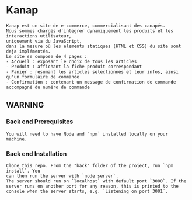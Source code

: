 # Kanap #

    Kanap est un site de e-commerce, commercialisant des canapés.
    Nous sommes chargés d'integrer dynamiquement les produits et les interactions utilisateur,
    uniquement via du JavaScript, 
    dans la mesure où les elements statiques (HTML et CSS) du site sont deja implémentés.
    Le site se compose de 4 pages :
    - Accueil : exposant le choix de tous les articles
    - Produit : affichant la fiche produit correspondant 
    - Panier : résumant les articles selectionnés et leur infos, ainsi qu'un formulaire de commande
    - Confirmation : contenant un message de confirmation de commande accompagné du numéro de commande

## WARNING ##

### Back end Prerequisites ###

    You will need to have Node and `npm` installed locally on your machine.

### Back end Installation ###

    Clone this repo. From the "back" folder of the project, run `npm install`. You 
    can then run the server with `node server`. 
    The server should run on `localhost` with default port `3000`. If the
    server runs on another port for any reason, this is printed to the
    console when the server starts, e.g. `Listening on port 3001`.
